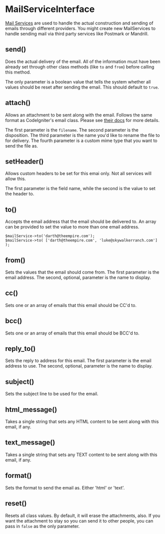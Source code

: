 # MailServiceInterface

[Mail Services](general/email#mail_services) are used to handle the actual construction and sending of emails through different providers. You might create new MailServices to handle sending mail via third party services like Postmark or Mandrill.

## send()
Does the actual delivery of the email. All of the information must have been already set through other class methods (like `to` and `from`) before calling this method.

The only parameter is a boolean value that tells the system whether all values should be reset after sending the email. This should default to `true`.

## attach()
Allows an attachment to be sent along with the email. Follows the same format as CodeIgniter's email class. Please see [their docs](http://www.codeigniter.com/user_guide/libraries/email.html) for more details.

The first parameter is the `filename`. The second parameter is the disposition. The third parameter is the name you'd like to rename the file to for delivery. The fourth parameter is a custom mime type that you want to send the file as.

## setHeader()
Allows custom headers to be set for this emai only. Not all services will allow this.

The first parameter is the field name, while the second is the value to set the header to.

## to()
Accepts the email address that the email should be delivered to. An array can be provided to set the value to more than one email address.

	$mailService->to('darth@theempire.com');
	$mailService->to( ['darth@theempire.com', 'luke@skywalkerranch.com'] );

##  from()
Sets the values that the email should come from. The first parameter is the email address. The second, optional, parameter is the name to display.

## cc()
Sets one or an array of emails that this email should be CC'd to.

## bcc()
Sets one or an array of emails that this email should be BCC'd to.

## reply_to()
Sets the reply to address for this email. The first parameter is the email address to use. The second, optional, parameter is the name to display.

## subject()
Sets the subject line to be used for the email.

## html_message()
Takes a single string that sets any HTML content to be sent along with this email, if any.

## text_message()
Takes a single string that sets any TEXT content to be sent along with this email, if any.

## format()
Sets the format to send the email as. Either 'html' or 'text'.

## reset()
Resets all class values. By default, it will erase the attachments, also. If you want the attachment to stay so you can send it to other people, you can pass in `false` as the only parameter.
